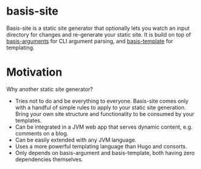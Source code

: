 # basis-site
Basis-site is a static site generator that optionally lets you watch an input directory for changes and re-generate your static site. It is build on top of [basis-arguments](https://github.com/badlogic/basis-arguments) for CLI argument parsing, and [basis-template](https://github.com/badlogic/basis-template) for templating.

# Motivation
Why another static site generator?

* Tries not to do and be everything to everyone. Basis-site comes only with a handful of simple rules to apply to your static site generation. Bring your own site structure and functionality to be consumed by your templates.
* Can be integrated in a JVM web app that serves dynamic content, e.g. comments on a blog.
* Can be easily extended with any JVM language.
* Uses a more powerful templating language than Hugo and consorts.
* Only depends on basis-argument and basis-template, both having zero dependencies themselves.



